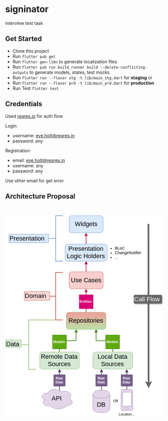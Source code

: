 # signinator

interview test task

## Get Started

- Clone this project
- Run `flutter pub get`
- Run `flutter gen-l10n` to generate localization files
- Run `flutter pub run build_runner build --delete-conflicting-outputs` to generate models, states, test mocks
- Run `flutter run --flavor stg -t lib/main_stg.dart` for **staging** or
- Run `flutter run --flavor prd -t lib/main_prd.dart` for **production**
- Run Test `flutter test`

## Credentials 
Used [reqres.io](https://reqres.in/) for auth flow

Login
 - username: eve.holt@reqres.in
 - password: any

Registration
 - email: eve.holt@reqres.in
 - username: any
 - password: any

Use other email for get error

## Architecture Proposal

<br>

![architecture-proposal](./architecture-proposal.png)
